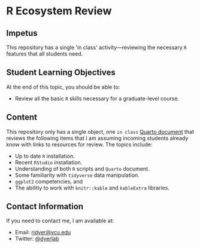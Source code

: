 # R Ecosystem Review

## Impetus

This repository has a single 'in class' activity—reviewing the necessary `R` features that all students need.

## Student Learning Objectives

At the end of this topic, you should be able to:  
 - Review all the basic `R` skills necessary for a graduate-level course.

## Content 

This repository only has a single object, one `in class` [Quarto document](https://dyerlabteaching.github.io/R-Ecosystem-Review/in-class.html) that reviews the following items that I am assuming incoming students already know with links to resources for review.  The topics include:

- Up to date `R` installation.  
- Recent `RStudio` installation. 
- Understanding of both `R` scripts and `Quarto` document.  
- Some familiarity with `tidyverse` data manipulation.  
- `ggplot2` competencies, and   
- The abilitiy to work with `knitr::kable` and `kableExtra` libraries.

## Contact Information

If you need to contact me, I am available at:  
 - Email: rjdyer@vcu.edu
 - Twitter: [@dyerlab](https://twitter.com/dyerlab/)
